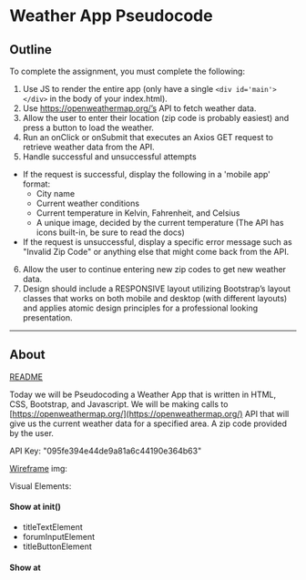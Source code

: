 # Weather App Pseudocode

## Outline
To complete the assignment, you must complete the following:
1. Use JS to render the entire app (only have a single `<div id='main'></div>` in the body of your index.html).
2. Use https://openweathermap.org/’s API to fetch weather data.
3. Allow the user to enter their location (zip code is probably easiest) and press a button to load the weather.
4. Run an onClick or onSubmit that executes an Axios GET request to retrieve weather data from the API.
5. Handle successful and unsuccessful attempts
- If the request is successful, display the following in a 'mobile app' format:
    - City name
    - Current weather conditions
    - Current temperature in Kelvin, Fahrenheit, and Celsius
    - A unique image, decided by the current temperature (The API has icons built-in, be sure to read the docs)
- If the request is unsuccessful, display a specific error message such as "Invalid Zip Code" or anything else that might come back from the API.
6. Allow the user to continue entering new zip codes to get new weather data.
7. Design should include a RESPONSIVE layout utilizing Bootstrap’s layout classes that works on both mobile and desktop (with different layouts) and applies atomic design principles for a professional looking presentation.

- - -

## About 

[README](README.md)

Today we will be Pseudocoding a Weather App that is written in HTML, CSS, Bootstrap, and Javascript. We will be making calls to [https://openweathermap.org/](https://openweathermap.org/) API that will give us the current weather data for a specified area. A zip code provided by the user.

API Key: "095fe394e44de9a81a6c44190e364b63"

[Wireframe](https://drive.google.com/file/d/1nHT6Sq7T4t5AWE1x3CopNlM0c_ICvIxF/view) img:

Visual Elements: 

#### Show at init()
- titleTextElement
- forumInputElement
- titleButtonElement
#### Show at 






